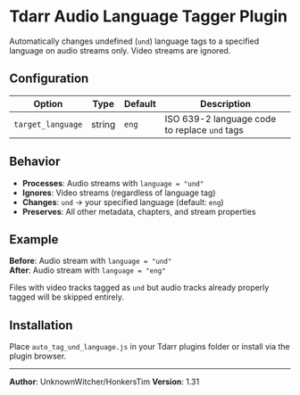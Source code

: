 # Tdarr Audio Language Tagger Plugin

Automatically changes undefined (`und`) language tags to a specified language on audio streams only. Video streams are ignored.

## Configuration

| Option | Type | Default | Description |
|--------|------|---------|-------------|
| `target_language` | string | `eng` | ISO 639-2 language code to replace `und` tags |

## Behavior

- **Processes**: Audio streams with `language = "und"`
- **Ignores**: Video streams (regardless of language tag)
- **Changes**: `und` → your specified language (default: `eng`)
- **Preserves**: All other metadata, chapters, and stream properties

## Example

**Before**: Audio stream with `language = "und"`  
**After**: Audio stream with `language = "eng"`

Files with video tracks tagged as `und` but audio tracks already properly tagged will be skipped entirely.

## Installation

Place `auto_tag_und_language.js` in your Tdarr plugins folder or install via the plugin browser.

---

**Author**: UnknownWitcher/HonkersTim
**Version**: 1.31
